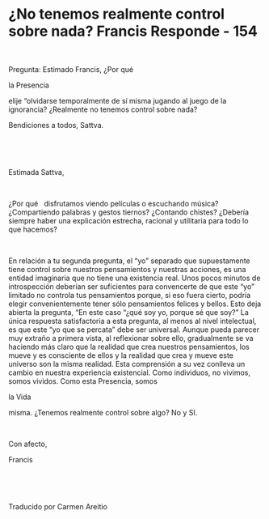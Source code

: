 # ¿No tenemos realmente control sobre nada? Francis Responde - 154


&nbsp;


 





Pregunta: Estimado Francis, &iquest;Por qu&eacute; 





la Presencia





 elije &ldquo;olvidarse temporalmente de s&iacute; misma jugando al juego de la ignorancia? &iquest;Realmente no tenemos control sobre nada? 





Bendiciones a todos, Sattva.






&nbsp;







&nbsp;






Estimada Sattva,






&nbsp;






&iquest;Por qu&eacute;
&nbsp; 
disfrutamos viendo pel&iacute;culas o escuchando m&uacute;sica? &iquest;Compartiendo palabras y gestos tiernos? &iquest;Contando chistes? &iquest;Deber&iacute;a siempre haber una explicaci&oacute;n estrecha, racional y utilitaria para todo lo que hacemos?






&nbsp;






En relaci&oacute;n a tu segunda pregunta, el &ldquo;yo&rdquo; separado que supuestamente tiene control sobre nuestros pensamientos y nuestras acciones, es una entidad imaginaria que no tiene una existencia real. Unos pocos minutos de introspecci&oacute;n deber&iacute;an ser suficientes para convencerte de que este &ldquo;yo&rdquo; limitado no controla tus pensamientos porque, si eso fuera cierto, podr&iacute;a elegir convenientemente tener s&oacute;lo pensamientos felices y bellos. Esto deja abierta la pregunta, &ldquo;En este caso &ldquo;&iquest;qu&eacute; soy yo, porque s&eacute; que soy?&rdquo; La &uacute;nica respuesta satisfactoria a esta pregunta, al menos al nivel intelectual, es que este &ldquo;yo que se percata&rdquo; debe ser universal. Aunque pueda parecer muy extra&ntilde;o a primera vista, al reflexionar sobre ello, gradualmente se va haciendo m&aacute;s claro que la realidad que crea nuestros pensamientos, los mueve y es consciente de ellos y la realidad que crea y mueve este universo son la misma realidad. Esta comprensi&oacute;n a su vez conlleva un cambio en nuestra experiencia existencial. Como individuos, no vivimos, somos vividos. Como esta Presencia, somos 





la Vida





 misma. &iquest;Tenemos realmente control sobre algo? No y SI.






&nbsp;






Con afecto,





Francis 






&nbsp;







&nbsp;






Traducido por Carmen Areitio






&nbsp;








&nbsp;










&nbsp;





